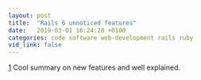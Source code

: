 ```yaml
---
layout: post
title:  "Rails 6 unnoticed features"
date:   2019-03-01 16:24:28 +0100
categories: code software web-development rails ruby
vid_link: false
---
```


[1] Cool summary on new features and well explained.

[1]: //drivy.engineering/rails-6-unnoticed-features/

